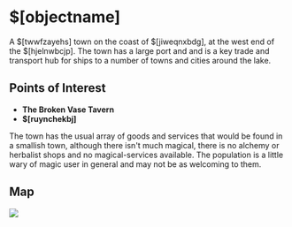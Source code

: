 # $[objectname]

A $[twwfzayehs] town on the coast of $[jiweqnxbdg], at the west end of the $[hjelnwbcjp]. The town has a large port and and is a key trade and transport hub for ships to a number of towns and cities around the lake.

## Points of Interest

- **The Broken Vase Tavern**
- **$[ruynchekbj]**

The town has the usual array of goods and services that would be found in a smallish town, although there isn't much magical, there is no alchemy or herbalist shops and no magical-services available. The population is a little wary of magic user in general and may not be as welcoming to them.

## Map
![](https://i.imgur.com/XJuLZ2o.png)
